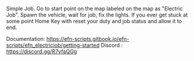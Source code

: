Simple Job. Go to start point on the map labeled on the map as "Electric Job".  Spawn the vehicle, wait for job, fix the lights.  If you ever get stuck at some point Home Key with reset your duty and job status and allow it to end.

Documentation: https://efn-scripts.gitbook.io/efn-scripts/efn_electricjob/getting-started
Discord : https://discord.gg/R7vfaQGg

